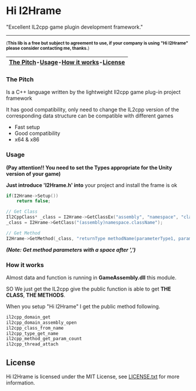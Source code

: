 # Hi I2Hrame

"Excellent IL2cpp game plugin development framework."

------

<sub>(**This lib is a free but subject to agreement to use, if your company is using "Hi I2Hrame" please consider contacting me, thanks.**)</sub>

| [The Pitch](#The-Pitch)-[Usage](#Usage)-[How it works](#How-it-works)-[License](#License) |
| :----------------------------------------------------------: |



### The Pitch

Is a C++ language written by the lightweight Il2cpp game plug-in project framework

It has good compatibility, only need to change the IL2cpp version of the corresponding data structure can be compatible with different games

- Fast setup
- Good compatibility
- x64 & x86

### Usage

**(Pay attention!! You need to set the Types appropriate for the Unity version of your game)**

**Just introduce 'I2Hrame.h' into** your project and install the frame is ok

```cpp
if(I2Hrame->Setup())
    return false;
```

```cpp
// Get Class
Il2CppClass* _class = I2Hrame->GetClassEx("assembly", "namespace", "className");
_class = I2Hrame->GetClass("(assembly)namespace.className");

// Get Method
I2Hrame->GetMethod(_class, "returnType methodName(parameterType1, parameterType2)");
```

***(Note: Get method parameters with a space after ',')***

### How it works

Almost data and function is running in **GameAssembly.dll** this module.

SO We just get the IL2cpp give the public function is able to get **THE CLASS**, **THE METHODS**.

When you setup "Hi I2Hrame" I get the public method following.

```cpp
il2cpp_domain_get
il2cpp_domain_assembly_open
il2cpp_class_from_name
il2cpp_type_get_name
il2cpp_method_get_param_count
il2cpp_thread_attach
```

License
-------

Hi I2Hrame is licensed under the MIT License, see [LICENSE.txt](https://github.com/MidTerm-CN/I2Hrame/blob/main/LICENSE.txt) for more information.
